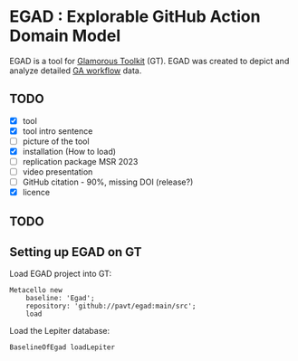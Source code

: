 # EGAD : Explorable GitHub Action Domain Model

[](https://github.com/pavt/egad/blob/main/images/egad-narrative.png)


EGAD is a tool for [Glamorous Toolkit](https://github.com/feenkcom/gtoolkit) (GT).
EGAD was created to depict and analyze detailed [ GA workflow](https://github.com/features/actions) data.



## TODO

- [X] tool
- [X] tool intro sentence 
- [ ] picture of the tool
- [X] installation (How to load) 
- [ ] replication package MSR 2023
- [ ] video presentation
- [ ] GitHub citation - 90%, missing DOI (release?)
- [X] licence

## TODO

## Setting up EGAD on GT

Load EGAD project into GT:
```
Metacello new
	baseline: 'Egad';
	repository: 'github://pavt/egad:main/src';
	load
```

Load the Lepiter database:
```
BaselineOfEgad loadLepiter
```
